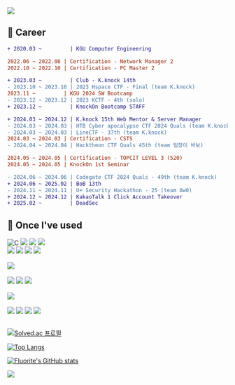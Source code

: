 <div align=left>
  <img src="https://capsule-render.vercel.app/api?type=waving&height=300&color=00f0e0&text=Welcome%20:)" />

## 🌱 Career
```diff
+ 2020.03 ~         | KGU Computer Engineering

2022.06 ~ 2022.06 | Certification - Network Manager 2
2022.10 ~ 2022.10 | Certification - PC Master 2

+ 2023.03 ~         | Club - K.knock 14th
- 2023.10 ~ 2023.10 | 2023 Hspace CTF - Final (team K.knock)
2023.11 ~         | KGU 2024 SW Bootcamp
- 2023.12 ~ 2023.12 | 2023 KCTF - 4th (solo)
+ 2023.12 ~         | KnockOn Bootcamp STAFF

+ 2024.03 ~ 2024.12 | K.knock 15th Web Mentor & Server Manager
- 2024.03 ~ 2024.03 | HTB Cyber apocalypse CTF 2024 Quals (team K.knock)
- 2024.03 ~ 2024.03 | LineCTF - 37th (team K.knock)
2024.03 ~ 2024.03 | Certification - CSTS
- 2024.04 ~ 2024.04 | Hacktheon CTF Quals 45th (team 팀장이 바보)

2024.05 ~ 2024.05 | Certification - TOPCIT LEVEL 3 (520)
2024.05 ~ 2024.05 | KnockOn 1st Seminar

- 2024.06 ~ 2024.06 | Codegate CTF 2024 Quals - 49th (team K.knock)
+ 2024.06 ~ 2025.02 | BoB 13th
- 2024.11 ~ 2024.11 | U+ Security Hackathon - 25 (team 0w0)
+ 2024.12 ~ 2024.12 | KakaoTalk 1 Click Account Takeover
+ 2025.02 ~         | DeadSec
```



## 🔨 Once I've used
![C](https://img.shields.io/badge/C-00599C?style=for-the-badge&logo=c&logoColor=white)
<img src="https://img.shields.io/badge/Java-ED8B00?style=for-the-badge&logo=openjdk&logoColor=white">
<img src="https://img.shields.io/badge/python-3776AB?style=for-the-badge&logo=python&logoColor=white">
<img src="https://img.shields.io/badge/javascript-F7DF1E?style=for-the-badge&logo=javascript&logoColor=black"> 
<br>
<img src="https://img.shields.io/badge/PHP-777BB4?style=for-the-badge&logo=php&logoColor=white">
<img src="https://img.shields.io/badge/Node.js-43853D?style=for-the-badge&logo=node.js&logoColor=white">
<img src="https://img.shields.io/badge/Spring-6DB33F?style=for-the-badge&logo=spring&logoColor=white">
<img src="https://img.shields.io/badge/Flask-000000?style=for-the-badge&logo=flask&logoColor=white">
<br><br>
<img src="https://img.shields.io/badge/MySQL-00000F?style=for-the-badge&logo=mysql&logoColor=white">
<br><br>
<img src="https://img.shields.io/badge/Bitcoin-000000?style=for-the-badge&logo=bitcoin&logoColor=white">
<img src="https://img.shields.io/badge/Ethereum-3C3C3D?logo=ethereum&logoColor=fff&style=for-the-badge">
<img src="https://img.shields.io/badge/Web3.js-F16822?logo=web3dotjs&logoColor=fff&style=for-the-badge">
<br><br>
<img src="https://img.shields.io/badge/Visual_Studio_Code-0078D4?style=for-the-badge&logo=visual%20studio%20code&logoColor=white">
<br><br>
<img src="https://img.shields.io/badge/linux-FCC624?style=for-the-badge&logo=linux&logoColor=black"> 
<img src="https://img.shields.io/badge/docker-%230db7ed.svg?style=for-the-badge&logo=docker&logoColor=white">
<img src="https://img.shields.io/badge/VMware-607078?logo=vmware&logoColor=white&style=for-the-badge">
<img src="https://img.shields.io/badge/GIT-E44C30?style=for-the-badge&logo=git&logoColor=white">
<br>



##
[![Solved.ac
프로필](http://mazassumnida.wtf/api/v2/generate_badge?boj=qwertyou)](https://solved.ac/qwertyou)

[![Top Langs](https://github-readme-stats.vercel.app/api/top-langs/?username=qw3rtyou&layout=compact)](https://github.com/qw3rtyou/github-readme-stats)

[![Fluorite's GitHub stats](https://github-readme-stats.vercel.app/api?username=qw3rtyou)](https://github.com/anuraghazra/github-readme-stats)


<img src="https://capsule-render.vercel.app/api?type=waving&color=00f0e0&height=150&section=footer" />
</div>
